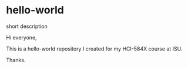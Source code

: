 # hello-world
short description

Hi everyone,

This is a hello-world repository I created for my HCI-584X course at ISU.

Thanks.
